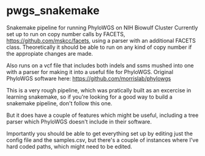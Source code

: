 # pwgs_snakemake
Snakemake pipeline for running PhyloWGS on NIH Biowulf Cluster
Currently set up to run on copy number calls by FACETS, https://github.com/mskcc/facets, using a parser with an additional FACETS class. Theoretically it should be able to run on any kind of copy number if the appropiate changes are made. 

Also runs on a vcf file that includes both indels and ssms mushed into one with a parser for making it into a useful file for PhyloWGS. Original PhyloWGS software here: https://github.com/morrislab/phylowgs

This is a very rough pipeline, which was pratically built as an excercise in learning snakemake, so if you're looking for a good way to build a snakemake pipeline, don't follow this one. 

But it does have a couple of features which might be useful, including a tree parser which PhyloWGS doesn't include in their software. 

Importantly you should be able to get everything set up by editing just the config file and the samples.csv, but there's a couple of instances where I've hard coded paths, which might need to be edited. 
